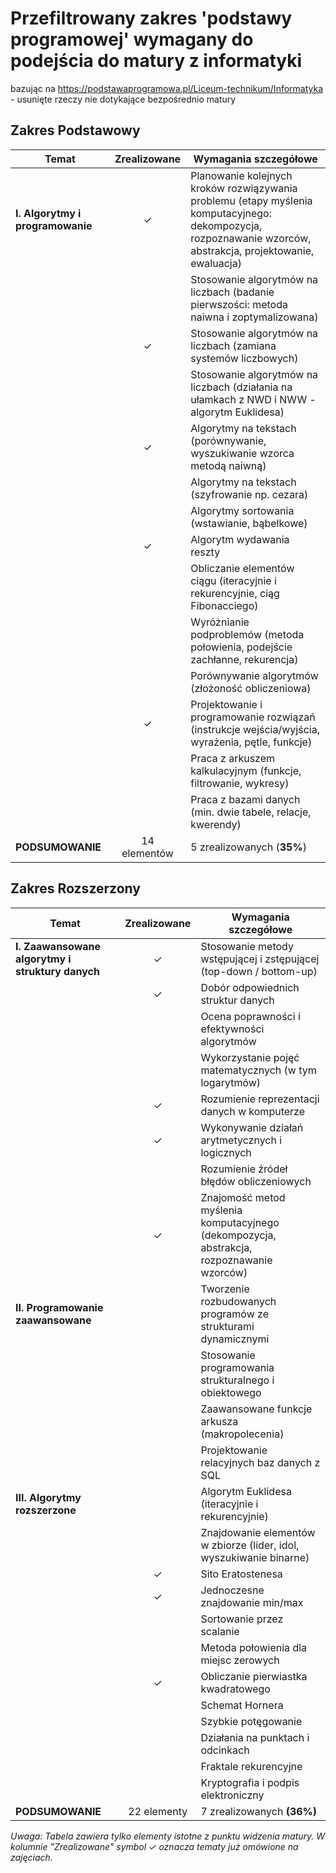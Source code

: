 # Przefiltrowany zakres 'podstawy programowej' wymagany do podejścia do matury z informatyki
bazując na https://podstawaprogramowa.pl/Liceum-technikum/Informatyka - usunięte rzeczy nie dotykające bezpośrednio matury

## Zakres Podstawowy

| Temat | Zrealizowane | Wymagania szczegółowe |
|-------|:------------:|----------------------|
| **I. Algorytmy i programowanie** | ✓ | Planowanie kolejnych kroków rozwiązywania problemu (etapy myślenia komputacyjnego: dekompozycja, rozpoznawanie wzorców, abstrakcja, projektowanie, ewaluacja) |
| | | Stosowanie algorytmów na liczbach (badanie pierwszości: metoda naiwna i zoptymalizowana) |
| | ✓ | Stosowanie algorytmów na liczbach (zamiana systemów liczbowych) |
| | | Stosowanie algorytmów na liczbach (działania na ułamkach z NWD i NWW - algorytm Euklidesa) |
| | ✓ | Algorytmy na tekstach (porównywanie, wyszukiwanie wzorca metodą naiwną) |
| | | Algorytmy na tekstach (szyfrowanie np. cezara) |
| | | Algorytmy sortowania (wstawianie, bąbelkowe) |
| | ✓ | Algorytm wydawania reszty |
| | | Obliczanie elementów ciągu (iteracyjnie i rekurencyjnie, ciąg Fibonacciego) |
| | | Wyróżnianie podproblemów (metoda połowienia, podejście zachłanne, rekurencja) |
| | | Porównywanie algorytmów (złożoność obliczeniowa) |
| | ✓ | Projektowanie i programowanie rozwiązań (instrukcje wejścia/wyjścia, wyrażenia, pętle, funkcje) |
| | | Praca z arkuszem kalkulacyjnym (funkcje, filtrowanie, wykresy) |
| | | Praca z bazami danych (min. dwie tabele, relacje, kwerendy) |
| **PODSUMOWANIE** | 14 elementów | 5 zrealizowanych (**35%**) |

## Zakres Rozszerzony

| Temat | Zrealizowane | Wymagania szczegółowe |
|-------|:------------:|----------------------|
| **I. Zaawansowane algorytmy i struktury danych** | ✓ | Stosowanie metody wstępującej i zstępującej (top-down / bottom-up) |
| | ✓ | Dobór odpowiednich struktur danych |
| | | Ocena poprawności i efektywności algorytmów |
| | | Wykorzystanie pojęć matematycznych (w tym logarytmów) |
| | ✓ | Rozumienie reprezentacji danych w komputerze |
| | ✓ | Wykonywanie działań arytmetycznych i logicznych |
| | | Rozumienie źródeł błędów obliczeniowych |
| | ✓ | Znajomość metod myślenia komputacyjnego (dekompozycja, abstrakcja, rozpoznawanie wzorców) |
| **II. Programowanie zaawansowane** | | Tworzenie rozbudowanych programów ze strukturami dynamicznymi |
| | | Stosowanie programowania strukturalnego i obiektowego |
| | | Zaawansowane funkcje arkusza (makropolecenia) |
| | | Projektowanie relacyjnych baz danych z SQL |
| **III. Algorytmy rozszerzone** | | Algorytm Euklidesa (iteracyjnie i rekurencyjnie) |
| | | Znajdowanie elementów w zbiorze (lider, idol, wyszukiwanie binarne) |
| | ✓ | Sito Eratostenesa |
| | ✓ | Jednoczesne znajdowanie min/max |
| | | Sortowanie przez scalanie |
| | | Metoda połowienia dla miejsc zerowych |
| | ✓ | Obliczanie pierwiastka kwadratowego |
| | | Schemat Hornera |
| | | Szybkie potęgowanie |
| | | Działania na punktach i odcinkach |
| | | Fraktale rekurencyjne |
| | | Kryptografia i podpis elektroniczny |
| **PODSUMOWANIE** | 22 elementy | 7 zrealizowanych **(36%)** |

_Uwaga: Tabela zawiera tylko elementy istotne z punktu widzenia matury. W kolumnie "Zrealizowane" symbol ✓ oznacza tematy już omówione na zajęciach._
